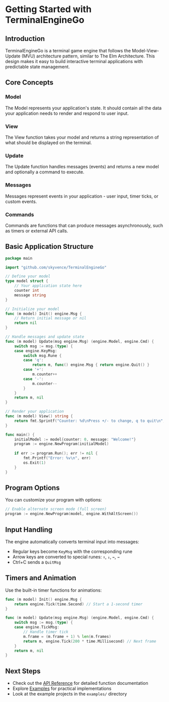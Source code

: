 # Getting Started with TerminalEngineGo

## Introduction

TerminalEngineGo is a terminal game engine that follows the Model-View-Update (MVU) architecture pattern, similar to The Elm Architecture. This design makes it easy to build interactive terminal applications with predictable state management.

## Core Concepts

### Model
The Model represents your application's state. It should contain all the data your application needs to render and respond to user input.

### View
The View function takes your model and returns a string representation of what should be displayed on the terminal.

### Update
The Update function handles messages (events) and returns a new model and optionally a command to execute.

### Messages
Messages represent events in your application - user input, timer ticks, or custom events.

### Commands
Commands are functions that can produce messages asynchronously, such as timers or external API calls.

## Basic Application Structure

```go
package main

import "github.com/skyvence/TerminalEngineGo"

// Define your model
type model struct {
    // Your application state here
    counter int
    message string
}

// Initialize your model
func (m model) Init() engine.Msg {
    // Return initial message or nil
    return nil
}

// Handle messages and update state
func (m model) Update(msg engine.Msg) (engine.Model, engine.Cmd) {
    switch msg := msg.(type) {
    case engine.KeyMsg:
        switch msg.Rune {
        case 'q':
            return m, func() engine.Msg { return engine.Quit() }
        case '+':
            m.counter++
        case '-':
            m.counter--
        }
    }
    return m, nil
}

// Render your application
func (m model) View() string {
    return fmt.Sprintf("Counter: %d\nPress +/- to change, q to quit\n", m.counter)
}

func main() {
    initialModel := model{counter: 0, message: "Welcome!"}
    program := engine.NewProgram(initialModel)
    
    if err := program.Run(); err != nil {
        fmt.Printf("Error: %v\n", err)
        os.Exit(1)
    }
}
```

## Program Options

You can customize your program with options:

```go
// Enable alternate screen mode (full screen)
program := engine.NewProgram(model, engine.WithAltScreen())
```

## Input Handling

The engine automatically converts terminal input into messages:

- Regular keys become `KeyMsg` with the corresponding rune
- Arrow keys are converted to special runes: `↑`, `↓`, `←`, `→`
- Ctrl+C sends a `QuitMsg`

## Timers and Animation

Use the built-in timer functions for animations:

```go
func (m model) Init() engine.Msg {
    return engine.Tick(time.Second) // Start a 1-second timer
}

func (m model) Update(msg engine.Msg) (engine.Model, engine.Cmd) {
    switch msg := msg.(type) {
    case engine.TickMsg:
        // Handle timer tick
        m.frame = (m.frame + 1) % len(m.frames)
        return m, engine.Tick(200 * time.Millisecond) // Next frame
    }
    return m, nil
}
```

## Next Steps

- Check out the [API Reference](api-reference.md) for detailed function documentation
- Explore [Examples](examples.md) for practical implementations
- Look at the example projects in the `examples/` directory